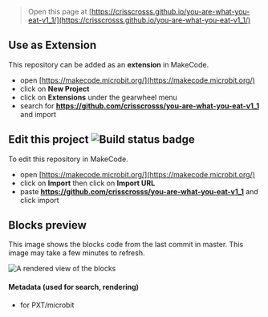 
> Open this page at [https://crisscrosss.github.io/you-are-what-you-eat-v1_1/](https://crisscrosss.github.io/you-are-what-you-eat-v1_1/)

## Use as Extension

This repository can be added as an **extension** in MakeCode.

* open [https://makecode.microbit.org/](https://makecode.microbit.org/)
* click on **New Project**
* click on **Extensions** under the gearwheel menu
* search for **https://github.com/crisscrosss/you-are-what-you-eat-v1_1** and import

## Edit this project ![Build status badge](https://github.com/crisscrosss/you-are-what-you-eat-v1_1/workflows/MakeCode/badge.svg)

To edit this repository in MakeCode.

* open [https://makecode.microbit.org/](https://makecode.microbit.org/)
* click on **Import** then click on **Import URL**
* paste **https://github.com/crisscrosss/you-are-what-you-eat-v1_1** and click import

## Blocks preview

This image shows the blocks code from the last commit in master.
This image may take a few minutes to refresh.

![A rendered view of the blocks](https://github.com/crisscrosss/you-are-what-you-eat-v1_1/raw/master/.github/makecode/blocks.png)

#### Metadata (used for search, rendering)

* for PXT/microbit
<script src="https://makecode.com/gh-pages-embed.js"></script><script>makeCodeRender("{{ site.makecode.home_url }}", "{{ site.github.owner_name }}/{{ site.github.repository_name }}");</script>
